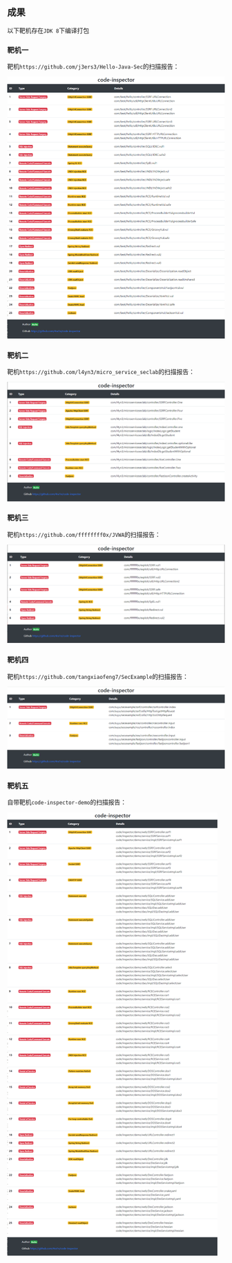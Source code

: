 ## 成果

以下靶机存在`JDK 8`下编译打包

### 靶机一

靶机`https://github.com/j3ers3/Hello-Java-Sec`的扫描报告：

<img src="../images/00001.png">

### 靶机二

靶机`https://github.com/l4yn3/micro_service_seclab`的扫描报告：

<img src="../images/00002.png">

### 靶机三

靶机`https://github.com/ffffffff0x/JVWA`的扫描报告：

<img src="../images/00003.png">

### 靶机四

靶机`https://github.com/tangxiaofeng7/SecExample`的扫描报告：

<img src="../images/00004.png">

### 靶机五

自带靶机`code-inspector-demo`的扫描报告：

<img src="../images/00005.png">
